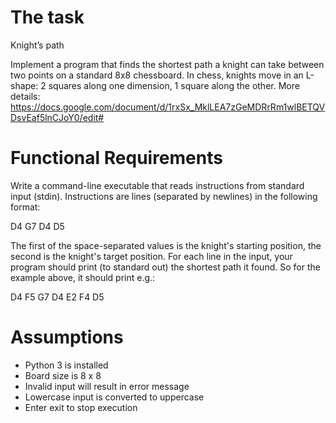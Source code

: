 # The task
Knight’s path

Implement a program that finds the shortest path a knight can take between two points on a standard 8x8 chessboard.
In chess, knights move in an L-shape: 2 squares along one dimension, 1 square along the other.
More details: https://docs.google.com/document/d/1rxSx_MklLEA7zGeMDRrRm1wlBETQVDsvEaf5lnCJoY0/edit#

# Functional Requirements
Write a command-line executable that reads instructions from standard input (stdin).
Instructions are lines (separated by newlines) in the following format:

D4 G7
D4 D5

The first of the space-separated values is the knight's starting position, the second is the knight's target position.
For each line in the input, your program should print (to standard out) the shortest path it found. So for the example above, it should print e.g.:

D4 F5 G7
D4 E2 F4 D5


# Assumptions
* Python 3 is installed
* Board size is 8 x 8
* Invalid input will result in error message
* Lowercase input is converted to uppercase
* Enter exit to stop execution
